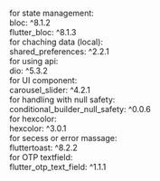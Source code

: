 for state management:\
bloc: ^8.1.2\
flutter_bloc: ^8.1.3\
for chaching data (local):\
shared_preferences: ^2.2.1\
for using api:\
dio: ^5.3.2\
for UI component:\
carousel_slider: ^4.2.1\
for handling with null safety:\
conditional_builder_null_safety: ^0.0.6\
for hexcolor:\
hexcolor: ^3.0.1\
for secess or error massage:\
fluttertoast: ^8.2.2\
for OTP textfield:\
flutter_otp_text_field: ^1.1.1